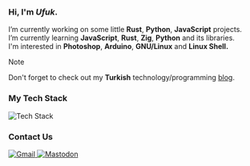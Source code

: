 <h3 align="left">Hi, I'm <em>Ufuk</em>.</h3>

<p>
  I’m currently working on some little <strong>Rust</strong>, <strong>Python</strong>, <strong>JavaScript</strong> projects. <br> 
  I’m currently learning <strong>JavaScript</strong>, <strong>Rust</strong>, <strong>Zig</strong>, <strong>Python</strong> and its libraries.<br> 
  I'm interested in <strong>Photoshop</strong>, <strong>Arduino</strong>, <strong>GNU/Linux</strong> and <strong>Linux Shell.</strong> 
</p>

> [!NOTE]
> Don't forget to check out my <strong>Turkish</strong> technology/programming <a href="https://ufuk.bearblog.dev" target="_blank" rel="noopener noreferrer">blog</a>.

<h3 align="left">My Tech Stack</h3>

![Tech Stack](https://skillicons.dev/icons?i=arduino,bash,bootstrap,css,debian,django,electron,fastapi,figma,firebase,flask,html,js,kali,linux,materialui,nextjs,nodejs,npm,nuxtjs,ps,py,pytorch,qt,r,react,rust,supabase,svelte,tailwind,tauri,ts,vercel,vue,webflow,zig&theme=dark&perline=9
)

<h3 align="left">Contact Us</h3>

<a href="mailto:ufuayk@gmail.com">
  <img src="https://skillicons.dev/icons?i=gmail" alt="Gmail">
</a>
<a href="https://c.im/@ufuk">
  <img src="https://skillicons.dev/icons?i=mastodon" alt="Mastodon">
</a>
